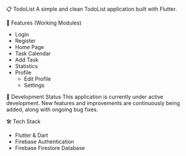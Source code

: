 📋 TodoList
A simple and clean TodoList application built with Flutter.

📱 Features (Working Modules)
- Login
- Register
- Home Page
- Task Calendar
- Add Task
- Statistics
- Profile
  - Edit Profile
  - Settings

🚧 Development Status
This application is currently under active development.
New features and improvements are continuously being added, along with ongoing bug fixes.

🛠 Tech Stack
- Flutter & Dart
- Firebase Authentication
- Firebase Firestore Database
